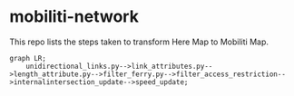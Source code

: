 # mobiliti-network

This repo lists the steps taken to transform Here Map to Mobiliti Map. 

```mermaid
graph LR;
    unidirectional_links.py-->link_attributes.py-->length_attribute.py-->filter_ferry.py-->filter_access_restriction-->internalintersection_update-->speed_update;
```